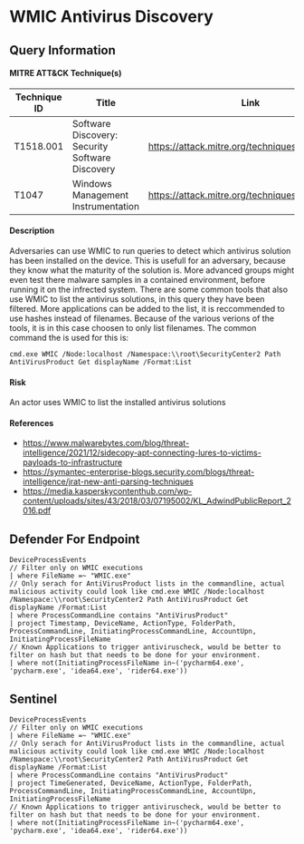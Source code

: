 # WMIC Antivirus Discovery

## Query Information

#### MITRE ATT&CK Technique(s)

| Technique ID | Title    | Link    |
| ---  | --- | --- |
| T1518.001 | Software Discovery: Security Software Discovery| https://attack.mitre.org/techniques/T1518/001/ |
| T1047 | Windows Management Instrumentation | https://attack.mitre.org/techniques/T1047/ |

#### Description
Adversaries can use WMIC to run queries to detect which antivirus solution has been installed on the device. This is usefull for an adversary, because they know what the maturity of the solution is. More advanced groups might even test there malware samples in a contained environment, before running it on the infrected system. There are some common tools that also use WMIC to list the antivirus solutions, in this query they have been filtered. More applications can be added to the list, it is reccommended to use hashes instead of filenames. Because of the various verions of the tools, it is in this case choosen to only list filenames. The common command the is used for this is:

```
cmd.exe WMIC /Node:localhost /Namespace:\\root\SecurityCenter2 Path AntiVirusProduct Get displayName /Format:List
```

#### Risk
An actor uses WMIC to list the installed antivirus solutions

#### References
- https://www.malwarebytes.com/blog/threat-intelligence/2021/12/sidecopy-apt-connecting-lures-to-victims-payloads-to-infrastructure
- https://symantec-enterprise-blogs.security.com/blogs/threat-intelligence/jrat-new-anti-parsing-techniques
- https://media.kasperskycontenthub.com/wp-content/uploads/sites/43/2018/03/07195002/KL_AdwindPublicReport_2016.pdf

## Defender For Endpoint
```
DeviceProcessEvents
// Filter only on WMIC executions
| where FileName =~ "WMIC.exe"
// Only serach for AntiVirusProduct lists in the commandline, actual malicious activity could look like cmd.exe WMIC /Node:localhost /Namespace:\\root\SecurityCenter2 Path AntiVirusProduct Get displayName /Format:List
| where ProcessCommandLine contains "AntiVirusProduct"
| project Timestamp, DeviceName, ActionType, FolderPath, ProcessCommandLine, InitiatingProcessCommandLine, AccountUpn, InitiatingProcessFileName
// Known Applications to trigger antiviruscheck, would be better to filter on hash but that needs to be done for your environment.
| where not(InitiatingProcessFileName in~('pycharm64.exe', 'pycharm.exe', 'idea64.exe', 'rider64.exe'))
```
## Sentinel
```
DeviceProcessEvents
// Filter only on WMIC executions
| where FileName =~ "WMIC.exe"
// Only serach for AntiVirusProduct lists in the commandline, actual malicious activity could look like cmd.exe WMIC /Node:localhost /Namespace:\\root\SecurityCenter2 Path AntiVirusProduct Get displayName /Format:List
| where ProcessCommandLine contains "AntiVirusProduct"
| project TimeGenerated, DeviceName, ActionType, FolderPath, ProcessCommandLine, InitiatingProcessCommandLine, AccountUpn, InitiatingProcessFileName
// Known Applications to trigger antiviruscheck, would be better to filter on hash but that needs to be done for your environment.
| where not(InitiatingProcessFileName in~('pycharm64.exe', 'pycharm.exe', 'idea64.exe', 'rider64.exe'))
```


